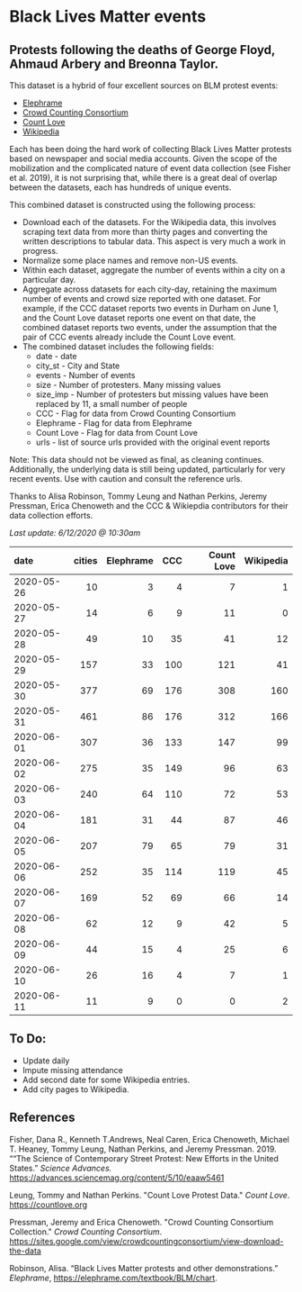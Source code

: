 # Black Lives Matter events
## Protests following the deaths of George Floyd, Ahmaud Arbery and Breonna Taylor.


This dataset is a hybrid of four excellent sources on BLM protest events:   
* [Elephrame](https://elephrame.com/textbook/BLM/chart)   
* [Crowd Counting Consortium](https://sites.google.com/view/crowdcountingconsortium/view-download-the-data?authuser=0)  
* [Count Love](https://countlove.org)
* [Wikipedia](https://en.wikipedia.org/wiki/List_of_George_Floyd_protests_in_the_United_States)

Each has been doing the hard work of collecting Black Lives Matter protests based on newspaper and social media accounts. Given the scope of the mobilization and the complicated nature of event data collection (see Fisher et al. 2019), it is not surprising that, while there is a great deal of overlap between the datasets, each has hundreds of unique events.

This combined dataset is constructed using the following process:   
* Download each of the datasets.  For the Wikipedia data, this involves scraping text data from more than thirty pages and converting the written descriptions to tabular data. This aspect is very much a work in progress.   
* Normalize some place names and remove non-US events.  
* Within each dataset, aggregate the number of events within a city on a particular day.   
* Aggregate across datasets for each city-day, retaining the maximum number of events and crowd size reported with one dataset. For example, if the CCC dataset reports two events in Durham on June 1, and the Count Love dataset reports one event on that date, the combined dataset reports two events, under the assumption that the pair of CCC events already include the  Count Love event.   
* The combined dataset includes the following fields:   
   * date - date    
   * city_st - City and State    
   * events - Number of events   
   * size - Number of protesters. Many missing values   
   * size_imp - Number of protesters but missing values have been replaced by 11, a small number of people   
   * CCC - Flag for data from Crowd Counting Consortium   
   * Elephrame - Flag for data from Elephrame   
   * Count Love    - Flag for data from Count Love    
   * urls - list of source urls provided with the original event reports   

Note: This data should not be viewed as final, as cleaning continues. Additionally, the underlying data is still being updated, particularly for very recent events. Use with caution and consult the reference urls.

Thanks to Alisa Robinson,  Tommy Leung and Nathan Perkins, Jeremy Pressman, Erica Chenoweth and the CCC & Wikiepdia contributors for their data collection efforts.

_Last update: 6/12/2020 @ 10:30am_



| date       |   cities |   Elephrame |   CCC |   Count Love |   Wikipedia |
|:-----------|---------:|------------:|------:|-------------:|------------:|
| 2020-05-26 |       10 |           3 |     4 |            7 |           1 |
| 2020-05-27 |       14 |           6 |     9 |           11 |           0 |
| 2020-05-28 |       49 |          10 |    35 |           41 |          12 |
| 2020-05-29 |      157 |          33 |   100 |          121 |          41 |
| 2020-05-30 |      377 |          69 |   176 |          308 |         160 |
| 2020-05-31 |      461 |          86 |   176 |          312 |         166 |
| 2020-06-01 |      307 |          36 |   133 |          147 |          99 |
| 2020-06-02 |      275 |          35 |   149 |           96 |          63 |
| 2020-06-03 |      240 |          64 |   110 |           72 |          53 |
| 2020-06-04 |      181 |          31 |    44 |           87 |          46 |
| 2020-06-05 |      207 |          79 |    65 |           79 |          31 |
| 2020-06-06 |      252 |          35 |   114 |          119 |          45 |
| 2020-06-07 |      169 |          52 |    69 |           66 |          14 |
| 2020-06-08 |       62 |          12 |     9 |           42 |           5 |
| 2020-06-09 |       44 |          15 |     4 |           25 |           6 |
| 2020-06-10 |       26 |          16 |     4 |            7 |           1 |
| 2020-06-11 |       11 |           9 |     0 |            0 |           2 |


## To Do:
* Update daily
* Impute missing attendance
* Add second date for some Wikipedia entries.
* Add city pages to Wikipedia.


## References

Fisher, Dana R., Kenneth T.Andrews, Neal Caren, Erica Chenoweth, Michael T. Heaney, Tommy Leung, Nathan Perkins, and Jeremy Pressman.   2019. ““The Science of Contemporary Street Protest: New Efforts in the United States.” *Science Advances.* https://advances.sciencemag.org/content/5/10/eaaw5461


Leung, Tommy and Nathan Perkins. "Count Love Protest Data." *Count Love*. https://countlove.org

Pressman, Jeremy and Erica Chenoweth. "Crowd Counting Consortium Collection." *Crowd Counting Consortium*. https://sites.google.com/view/crowdcountingconsortium/view-download-the-data

Robinson, Alisa. “Black Lives Matter protests and other demonstrations.” *Elephrame*, https://elephrame.com/textbook/BLM/chart.
